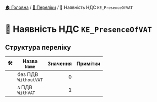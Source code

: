 ﻿[🏠 Головна](../README.MD) / [🎲 Переліки](./README.MD) / 🎲 Наявність НДС `KE_PresenceOfVAT`

# 🎲 Наявність НДС `KE_PresenceOfVAT`

## Структура переліку

|🛠️| Назва </br> `Name` | Значення | Примітки |
|---|---|---:|---|
|| без ПДВ </br> `WithoutVAT` | 0 ||
|| з ПДВ </br> `WithVAT` | 1 ||